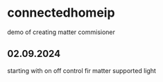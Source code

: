 # connectedhomeip
demo of creating matter commisioner

## 02.09.2024

starting with on off control fir matter supported light
